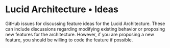 # Lucid Architecture • Ideas
GitHub issues for discussing feature ideas for the Lucid Architecture. These can include discussions regarding modifying existing behavior or proposing new features for the architecture. However, if you are proposing a new feature, you should be willing to code the feature if possible.
